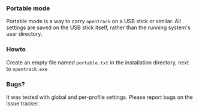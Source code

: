 ### Portable mode

Portable mode is a way to carry `opentrack` on a USB stick or similar. All settings are saved on the USB stick itself, rather than the running system's user directory.

### Howto

Create an empty file named `portable.txt` in the installation directory, next to `opentrack.exe`

### Bugs?

It was tested with global and per-profile settings. Please report bugs on the issue tracker.